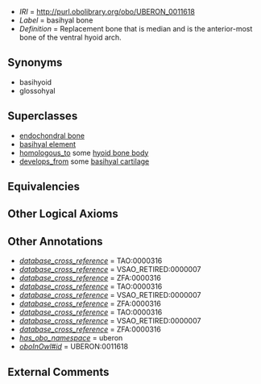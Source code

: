  * *IRI* = http://purl.obolibrary.org/obo/UBERON_0011618
 * *Label* = basihyal bone
 * *Definition* = Replacement bone that is median and is the anterior-most bone of the ventral hyoid arch.

## Synonyms

 * basihyoid
 * glossohyal

## Superclasses

 * [endochondral bone](../../UBERON/13/UBERON_0002513.md)
 * [basihyal element](../../UBERON/14/UBERON_0011614.md)
 * [homologous_to](../../RO/58/RO_0002158.md) some [hyoid bone body](../../UBERON/99/UBERON_0003999.md)
 * [develops_from](../../RO/02/RO_0002202.md) some [basihyal cartilage](../../UBERON/15/UBERON_0011615.md)

## Equivalencies


## Other Logical Axioms


## Other Annotations

 * *[database_cross_reference](../../ef/oboInOwl#hasDbXref.md)* = TAO:0000316
 * *[database_cross_reference](../../ef/oboInOwl#hasDbXref.md)* = VSAO_RETIRED:0000007
 * *[database_cross_reference](../../ef/oboInOwl#hasDbXref.md)* = ZFA:0000316
 * *[database_cross_reference](../../ef/oboInOwl#hasDbXref.md)* = TAO:0000316
 * *[database_cross_reference](../../ef/oboInOwl#hasDbXref.md)* = VSAO_RETIRED:0000007
 * *[database_cross_reference](../../ef/oboInOwl#hasDbXref.md)* = ZFA:0000316
 * *[database_cross_reference](../../ef/oboInOwl#hasDbXref.md)* = TAO:0000316
 * *[database_cross_reference](../../ef/oboInOwl#hasDbXref.md)* = VSAO_RETIRED:0000007
 * *[database_cross_reference](../../ef/oboInOwl#hasDbXref.md)* = ZFA:0000316
 * *[has_obo_namespace](../../ce/oboInOwl#hasOBONamespace.md)* = uberon
 * *[oboInOwl#id](../../id/oboInOwl#id.md)* = UBERON:0011618

## External Comments

